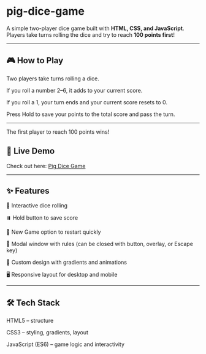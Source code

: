 # pig-dice-game
A simple two-player dice game built with **HTML, CSS, and JavaScript**.   Players take turns rolling the dice and try to reach **100 points first**! 

---

##  🎮 How to Play

Two players take turns rolling a dice.

If you roll a number 2–6, it adds to your current score.

If you roll a 1, your turn ends and your current score resets to 0.

Press Hold to save your points to the total score and pass the turn.

---

The first player to reach 100 points wins!
## 🚀 Live Demo

Check out here: [Pig Dice Game](https://linnetdev.github.io/pig-dice-game/)

---

##  ✨ Features

🎲 Interactive dice rolling

⏸️ Hold button to save score

🔄 New Game option to restart quickly

📖 Modal window with rules (can be closed with button, overlay, or Escape key)

🎨 Custom design with gradients and animations

🖥️ Responsive layout for desktop and mobile

---

## 🛠️ Tech Stack

HTML5 – structure

CSS3 – styling, gradients, layout

JavaScript (ES6) – game logic and interactivity
